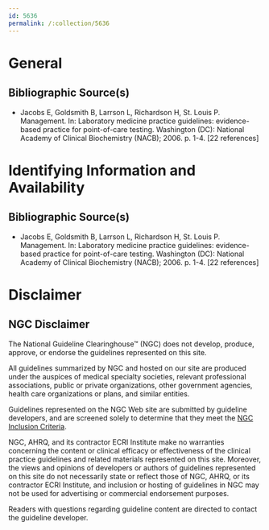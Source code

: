 ```yaml
---
id: 5636
permalink: /:collection/5636
---
```


# General

## Bibliographic Source(s)

- Jacobs E, Goldsmith B, Larrson L, Richardson H, St. Louis P. Management. In: Laboratory medicine practice guidelines: evidence-based practice for point-of-care testing. Washington (DC): National Academy of Clinical Biochemistry (NACB); 2006. p. 1-4. [22 references]

# Identifying Information and Availability

## Bibliographic Source(s)

- Jacobs E, Goldsmith B, Larrson L, Richardson H, St. Louis P. Management. In: Laboratory medicine practice guidelines: evidence-based practice for point-of-care testing. Washington (DC): National Academy of Clinical Biochemistry (NACB); 2006. p. 1-4. [22 references]

# Disclaimer

## NGC Disclaimer

The National Guideline Clearinghouse™ (NGC) does not develop, produce, approve, or endorse the guidelines represented on this site.

All guidelines summarized by NGC and hosted on our site are produced under the auspices of medical specialty societies, relevant professional associations, public or private organizations, other government agencies, health care organizations or plans, and similar entities.

Guidelines represented on the NGC Web site are submitted by guideline developers, and are screened solely to determine that they meet the [NGC Inclusion Criteria](/help-and-about/summaries/inclusion-criteria).

NGC, AHRQ, and its contractor ECRI Institute make no warranties concerning the content or clinical efficacy or effectiveness of the clinical practice guidelines and related materials represented on this site. Moreover, the views and opinions of developers or authors of guidelines represented on this site do not necessarily state or reflect those of NGC, AHRQ, or its contractor ECRI Institute, and inclusion or hosting of guidelines in NGC may not be used for advertising or commercial endorsement purposes.

Readers with questions regarding guideline content are directed to contact the guideline developer.

